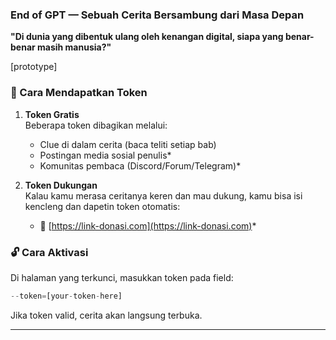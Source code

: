 ### End of GPT — Sebuah Cerita Bersambung dari Masa Depan

**"Di dunia yang dibentuk ulang oleh kenangan digital, siapa yang benar-benar masih manusia?"**

[prototype]

### 📌 Cara Mendapatkan Token

1. **Token Gratis**  
   Beberapa token dibagikan melalui:
   - Clue di dalam cerita (baca teliti setiap bab)
   - Postingan media sosial penulis*
   - Komunitas pembaca (Discord/Forum/Telegram)*

2. **Token Dukungan**  
   Kalau kamu merasa ceritanya keren dan mau dukung,
   kamu bisa isi kencleng dan dapetin token otomatis:
   - 🔗 [https://link-donasi.com](https://link-donasi.com)*

### 🔓 Cara Aktivasi

Di halaman yang terkunci, masukkan token pada field:
```js
--token=[your-token-here]
```
Jika token valid, cerita akan langsung terbuka.

---
